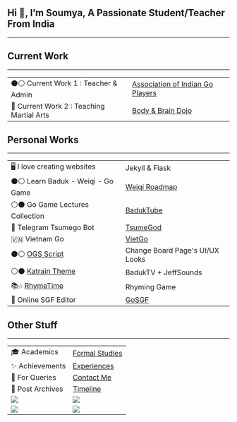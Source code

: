 ## Hi 👋, I’m Soumya, A Passionate Student/Teacher From India
---

## Current Work
---
|                                          |                                                          |
| ---------------------------------------- | -------------------------------------------------------- |
| ⚫⚪ Current Work 1 : Teacher & Admin      | [Association of Indian Go Players](https://aigp.org.in/) |
| 🥋 Current Work 2 : Teaching Martial Arts | [Body & Brain Dojo](/project/B&B-Dojo)                   |

## Personal Works
---

|                                  |                                             |
| -------------------------------- | ------------------------------------------- |
| 🖥️ I love creating websites       | Jekyll & Flask                              |
| ⚫⚪ Learn Baduk - Weiqi - Go Game | [Weiqi Roadmap](https://weiqi.soumyak4.in/) |
| ⚪⚫ Go Game Lectures Collection   | [BadukTube](https://baduktube.soumyak4.in/) |
| 🤖 Telegram Tsumego Bot           | [TsumeGod](https://tsumegod.soumyak4.in/)   |
| 🇻🇳 Vietnam Go                     | [VietGo](https://viet-go.soumyak4.in/)      | 
| ⚫⚪ [OGS Script](https://github.com/SoumyaK4/OGS-Tampermonkey) | Change Board Page's UI/UX Looks |
| ⚪⚫ [Katrain Theme](https://github.com/SoumyaK4/Katrain-Theme-SoumyaK4) | BadukTV + JeffSounds |
| 📚🎶 [RhymeTime](https://rhymetime.soumyak4.in) | Rhyming Game |
| 👀 Online SGF Editor              | [GoSGF](https://sgf.soumyak4.in/)           |

## Other Stuff
---

|                                                                                                                    |                                                                                                                       |
| ------------------------------------------------------------------------------------------------------------------ | --------------------------------------------------------------------------------------------------------------------- |
| 🎓 Academics                                                                                                        | [Formal Studies](/Academics)                                                                                          |
| ✨ Achievements                                                                                                     | [Experiences](/Experiences)                                                                                           |
| 💬 For Queries                                                                                                      | [Contact Me](https://t.me/soumyak4)                                                                                   |
| 📮 Post Archives                                                                                                    | [Timeline](/Timeline)                                                                                                 |
| ![](https://github-profile-summary-cards.vercel.app/api/cards/profile-details?username=SoumyaK4&theme=github_dark) | ![](https://github-profile-summary-cards.vercel.app/api/cards/repos-per-language?username=SoumyaK4&theme=github_dark) |
| ![](https://komarev.com/ghpvc/?username=soumyak4&label=Profile%20views&color=brightgreen)                          | ![](https://cdn.buymeacoffee.com/buttons/v2/default-yellow.png)                                                       |
